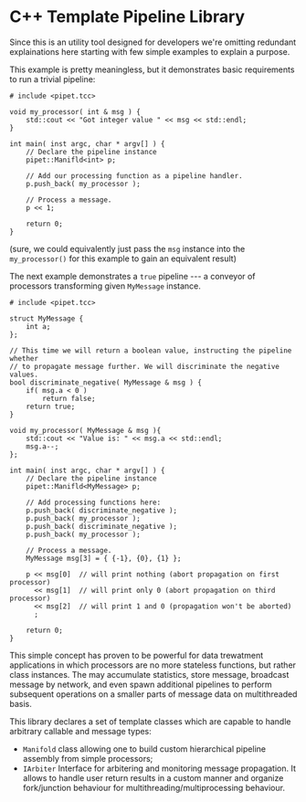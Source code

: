# C++ Template Pipeline Library

Since this is an utility tool designed for developers we're omitting redundant
explainations here starting with few simple examples to explain a purpose.

This example is pretty meaningless, but it demonstrates basic requirements to
run a trivial pipeline:

```
# include <pipet.tcc>

void my_processor( int & msg ) {
    std::cout << "Got integer value " << msg << std::endl;
}

int main( inst argc, char * argv[] ) {
    // Declare the pipeline instance
    pipet::Manifld<int> p;

    // Add our processing function as a pipeline handler.
    p.push_back( my_processor );

    // Process a message.
    p << 1;

    return 0;
}
```

(sure, we could equivalently just pass the `msg` instance into the
`my_processor()` for this example to gain an equivalent result)

The next example demonstrates a `true` pipeline --- a conveyor of processors
transforming given `MyMessage` instance.

```
# include <pipet.tcc>

struct MyMessage {
    int a;
};

// This time we will return a boolean value, instructing the pipeline whether
// to propagate message further. We will discriminate the negative values.
bool discriminate_negative( MyMessage & msg ) {
    if( msg.a < 0 )
        return false;
    return true;
}

void my_processor( MyMessage & msg ){
    std::cout << "Value is: " << msg.a << std::endl;
    msg.a--;
};

int main( inst argc, char * argv[] ) {
    // Declare the pipeline instance
    pipet::Manifld<MyMessage> p;

    // Add processing functions here:
    p.push_back( discriminate_negative );
    p.push_back( my_processor );
    p.push_back( discriminate_negative );
    p.push_back( my_processor );

    // Process a message.
    MyMessage msg[3] = { {-1}, {0}, {1} };

    p << msg[0]  // will print nothing (abort propagation on first processor)
      << msg[1]  // will print only 0 (abort propagation on third processor)
      << msg[2]  // will print 1 and 0 (propagation won't be aborted)
      ;

    return 0;
}
```

This simple concept has proven to be powerful for data trewatment applications
in which processors are no more stateless functions, but rather class
instances. The may accumulate statistics, store message, broadcast message by
network, and even spawn additional pipelines to perform subsequent operations
on a smaller parts of message data on multithreaded basis.

This library declares a set of template classes which are capable to handle
arbitrary callable and message types:

* `Manifold` class allowing one to build custom hierarchical pipeline
assembly from simple processors;
* `IArbiter` Interface for arbitering and monitoring message propagation. It
allows to handle user return results in a custom manner and organize
fork/junction behaviour for multithreading/multiprocessing behaviour.

